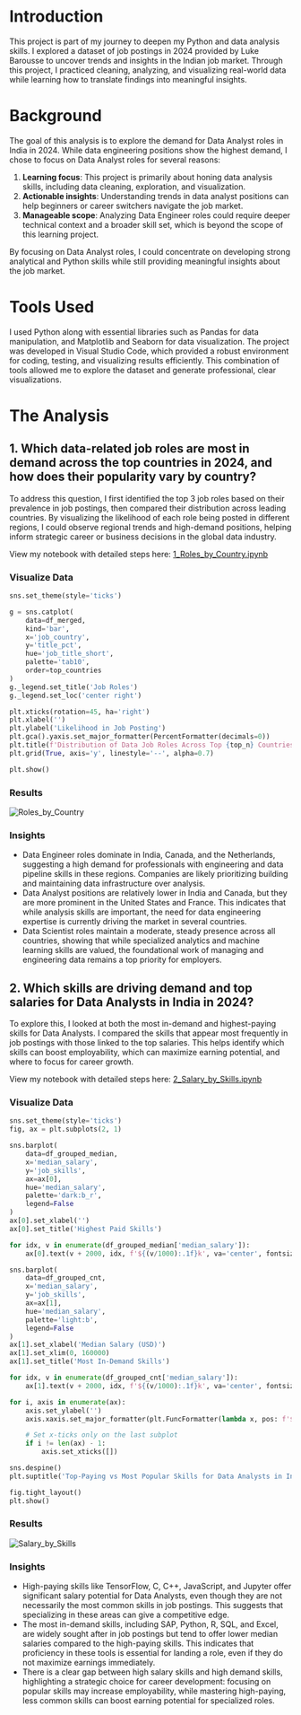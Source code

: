 # Introduction

This project is part of my journey to deepen my Python and data analysis skills. I explored a dataset of job postings in 2024 provided by Luke Barousse to uncover trends and insights in the Indian job market. Through this project, I practiced cleaning, analyzing, and visualizing real-world data while learning how to translate findings into meaningful insights.

# Background

The goal of this analysis is to explore the demand for Data Analyst roles in India in 2024. While data engineering positions show the highest demand, I chose to focus on Data Analyst roles for several reasons:  
1. **Learning focus**: This project is primarily about honing data analysis skills, including data cleaning, exploration, and visualization.  
2. **Actionable insights**: Understanding trends in data analyst positions can help beginners or career switchers navigate the job market.  
3. **Manageable scope**: Analyzing Data Engineer roles could require deeper technical context and a broader skill set, which is beyond the scope of this learning project.  

By focusing on Data Analyst roles, I could concentrate on developing strong analytical and Python skills while still providing meaningful insights about the job market.

# Tools Used

I used Python along with essential libraries such as Pandas for data manipulation, and Matplotlib and Seaborn for data visualization. The project was developed in Visual Studio Code, which provided a robust environment for coding, testing, and visualizing results efficiently. This combination of tools allowed me to explore the dataset and generate professional, clear visualizations.

# The Analysis

## 1. Which data-related job roles are most in demand across the top countries in 2024, and how does their popularity vary by country?

To address this question, I first identified the top 3 job roles based on their prevalence in job postings, then compared their distribution across leading countries. By visualizing the likelihood of each role being posted in different regions, I could observe regional trends and high-demand positions, helping inform strategic career or business decisions in the global data industry.

View my notebook with detailed steps here: [1_Roles_by_Country.ipynb](https://github.com/marissawyl/Python_Project_Exercises/blob/main/Exercise2_5_Projects/1_Roles_by_Country.ipynb)

### Visualize Data

```python
sns.set_theme(style='ticks')

g = sns.catplot(
    data=df_merged,
    kind='bar',
    x='job_country',
    y='title_pct',
    hue='job_title_short',
    palette='tab10',
    order=top_countries
)
g._legend.set_title('Job Roles')
g._legend.set_loc('center right')

plt.xticks(rotation=45, ha='right')
plt.xlabel('')
plt.ylabel('Likelihood in Job Posting')
plt.gca().yaxis.set_major_formatter(PercentFormatter(decimals=0))
plt.title(f'Distribution of Data Job Roles Across Top {top_n} Countries (2024)', fontsize=15)
plt.grid(True, axis='y', linestyle='--', alpha=0.7)

plt.show()
```

### Results

![Roles_by_Country](https://github.com/marissawyl/Python_Project_Exercises/blob/main/Exercise2_5_Projects/images/Roles_by_Country.png)

### Insights

- Data Engineer roles dominate in India, Canada, and the Netherlands, suggesting a high demand for professionals with engineering and data pipeline skills in these regions. Companies are likely prioritizing building and maintaining data infrastructure over analysis.
- Data Analyst positions are relatively lower in India and Canada, but they are more prominent in the United States and France. This indicates that while analysis skills are important, the need for data engineering expertise is currently driving the market in several countries.
- Data Scientist roles maintain a moderate, steady presence across all countries, showing that while specialized analytics and machine learning skills are valued, the foundational work of managing and engineering data remains a top priority for employers.

## 2. Which skills are driving demand and top salaries for Data Analysts in India in 2024?

To explore this, I looked at both the most in-demand and highest-paying skills for Data Analysts. I compared the skills that appear most frequently in job postings with those linked to the top salaries. This helps identify which skills can boost employability, which can maximize earning potential, and where to focus for career growth.

View my notebook with detailed steps here: [2_Salary_by_Skills.ipynb](https://github.com/marissawyl/Python_Project_Exercises/blob/main/Exercise2_5_Projects/2_Salary_by_Skills.ipynb)

### Visualize Data

```python
sns.set_theme(style='ticks')
fig, ax = plt.subplots(2, 1)

sns.barplot(
    data=df_grouped_median,
    x='median_salary',
    y='job_skills',
    ax=ax[0],
    hue='median_salary',
    palette='dark:b_r',
    legend=False
)
ax[0].set_xlabel('')
ax[0].set_title('Highest Paid Skills')

for idx, v in enumerate(df_grouped_median['median_salary']):
    ax[0].text(v + 2000, idx, f'${(v/1000):.1f}k', va='center', fontsize=10)

sns.barplot(
    data=df_grouped_cnt,
    x='median_salary',
    y='job_skills',
    ax=ax[1],
    hue='median_salary',
    palette='light:b',
    legend=False
)
ax[1].set_xlabel('Median Salary (USD)')
ax[1].set_xlim(0, 160000)
ax[1].set_title('Most In-Demand Skills')

for idx, v in enumerate(df_grouped_cnt['median_salary']):
    ax[1].text(v + 2000, idx, f'${(v/1000):.1f}k', va='center', fontsize=10)

for i, axis in enumerate(ax):
    axis.set_ylabel('')
    axis.xaxis.set_major_formatter(plt.FuncFormatter(lambda x, pos: f'${int(x/1000)}K'))

    # Set x-ticks only on the last subplot
    if i != len(ax) - 1:
        axis.set_xticks([])

sns.despine()
plt.suptitle('Top-Paying vs Most Popular Skills for Data Analysts in India (2024)', fontsize=15)

fig.tight_layout()
plt.show()
```

### Results

![Salary_by_Skills](https://github.com/marissawyl/Python_Project_Exercises/blob/main/Exercise2_5_Projects/images/Salary_by_Skills.png)

### Insights

- High-paying skills like TensorFlow, C, C++, JavaScript, and Jupyter offer significant salary potential for Data Analysts, even though they are not necessarily the most common skills in job postings. This suggests that specializing in these areas can give a competitive edge.
- The most in-demand skills, including SAP, Python, R, SQL, and Excel, are widely sought after in job postings but tend to offer lower median salaries compared to the high-paying skills. This indicates that proficiency in these tools is essential for landing a role, even if they do not maximize earnings immediately.
- There is a clear gap between high salary skills and high demand skills, highlighting a strategic choice for career development: focusing on popular skills may increase employability, while mastering high-paying, less common skills can boost earning potential for specialized roles.
